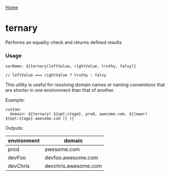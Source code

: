 [Home](https://github.com/icarus-sullivan/serverless-plugin-utils/blob/master/README.md)

# ternary
Performs an equality check and returns defined results

### Usage
```
varName: ${ternary(leftValue, rightValue, truthy, falsy)}

// leftValue === rightValue ? truthy : falsy
```

This utility is useful for resolving domain names or naming conventions that are shorter in one environment than that of another. 

Example:
```
custom:
  domain: ${ternary( ${opt:stage}, prod, awesome.com, ${lower( ${opt:stage}.awesome.com )} )}
```

Outputs:

| environment | domain |
|--|--|
| prod | awesome.com |
| devFoo | devfoo.awesome.com |
| devChris | devchris.awesome.com |
